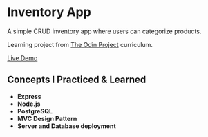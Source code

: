 # Inventory App

A simple CRUD inventory app where users can categorize products.

Learning project from [The Odin Project](https://www.theodinproject.com/lessons/node-path-react-new-cv-application) curriculum.

[Live Demo](https://inventory-app-2frt.onrender.com/)

## Concepts I Practiced & Learned
- **Express**
- **Node.js**
- **PostgreSQL**
- **MVC Design Pattern**
- **Server and Database deployment**
